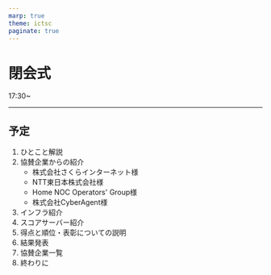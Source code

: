 ```yaml
---
marp: true
theme: ictsc
paginate: true
---
```


# 閉会式

17:30~

---

## 予定

1. ひとこと解説
2. 協賛企業からの紹介
    - 株式会社さくらインターネット様
    - NTT東日本株式会社様
    - Home NOC Operators' Group様
    - 株式会社CyberAgent様
3. インフラ紹介
4. スコアサーバー紹介
5. 得点と順位・表彰についての説明
6. 結果発表
7. 協賛企業一覧
8. 終わりに

